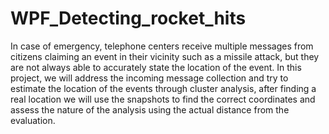 # WPF_Detecting_rocket_hits
In case of emergency, telephone centers receive multiple messages from citizens claiming an event in their vicinity such as a missile attack, but they are not always able to accurately state the location of the event. In this project, we will address the incoming message collection and try to estimate the location of the events through cluster analysis, after finding a real location we will use the snapshots to find the correct coordinates and assess the nature of the analysis using the actual distance from the evaluation.
